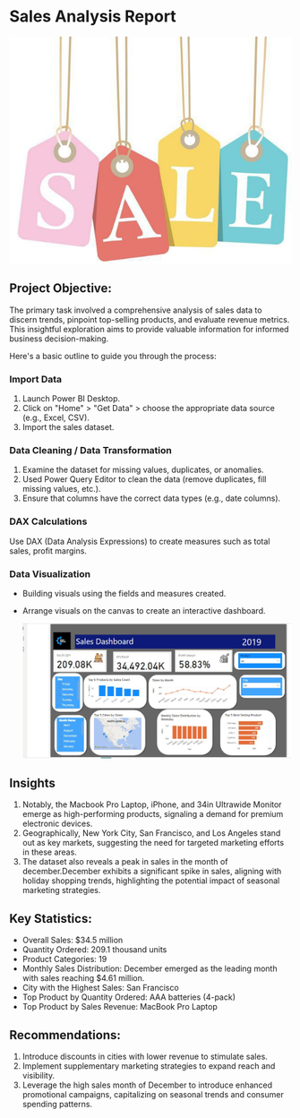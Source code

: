 # Sales Analysis Report

![](photo_2024-01-29_06-15-15.jpg)
## Project Objective:
The primary task involved a comprehensive analysis of sales data to discern trends, pinpoint top-selling products, and evaluate revenue metrics. This insightful exploration aims to provide valuable information for informed business decision-making.
 
Here's a basic outline to guide you through the process:
  ### Import Data
1. Launch Power BI Desktop.
2. Click on "Home" > "Get Data" > choose the appropriate data source (e.g., Excel, CSV).
3. Import the sales dataset.
 
### Data Cleaning / Data Transformation
1. Examine the dataset for missing values, duplicates, or anomalies.
2. Used Power Query Editor to clean the data (remove duplicates, fill missing values, etc.).
3. Ensure that columns have the correct data types (e.g., date columns).
 
### DAX Calculations
Use DAX (Data Analysis Expressions) to create measures such as total sales, profit margins.

### Data Visualization
- Building visuals using the fields and measures created.
- Arrange visuals on the canvas to create an interactive dashboard.
  
  ![](sales.JPG)
 
## Insights
 
1. Notably, the Macbook Pro Laptop, iPhone, and 34in Ultrawide Monitor emerge as high-performing products, signaling a demand for premium electronic devices.
2. Geographically, New York City, San Francisco, and Los Angeles stand out as key markets, suggesting the need for targeted marketing efforts in these areas. 
3. The dataset also reveals a peak in sales in the month of december.December exhibits a significant spike in sales, aligning with holiday shopping trends, highlighting the potential impact of seasonal marketing strategies.
 
## Key Statistics:
- Overall Sales: $34.5 million
- Quantity Ordered: 209.1 thousand units
- Product Categories: 19
- Monthly Sales Distribution: December emerged as the leading month with sales reaching $4.61 million.
- City with the Highest Sales: San Francisco
- Top Product by Quantity Ordered: AAA batteries (4-pack)
- Top Product by Sales Revenue: MacBook Pro Laptop
 
## Recommendations:
1. Introduce discounts in cities with lower revenue to stimulate sales.
2. Implement supplementary marketing strategies to expand reach and visibility.
3. Leverage the high sales month of December to introduce enhanced promotional campaigns, capitalizing on seasonal trends and consumer spending patterns.
